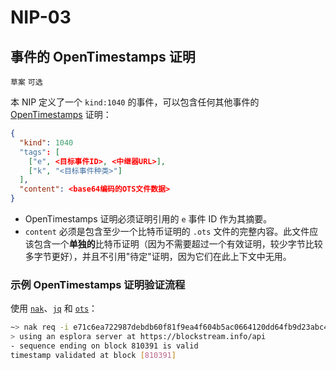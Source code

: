 NIP-03
======

事件的 OpenTimestamps 证明
--------------------------------------

`草案` `可选`

本 NIP 定义了一个 `kind:1040` 的事件，可以包含任何其他事件的 [OpenTimestamps](https://opentimestamps.org/) 证明：

```json
{
  "kind": 1040
  "tags": [
    ["e", <目标事件ID>, <中继器URL>],
    ["k", "<目标事件种类>"]
  ],
  "content": <base64编码的OTS文件数据>
}
```

- OpenTimestamps 证明必须证明引用的 `e` 事件 ID 作为其摘要。
- `content` 必须是包含至少一个比特币证明的 `.ots` 文件的完整内容。此文件应该包含一个**单独的**比特币证明（因为不需要超过一个有效证明，较少字节比较多字节更好），并且不引用"待定"证明，因为它们在此上下文中无用。

### 示例 OpenTimestamps 证明验证流程

使用 [`nak`](https://github.com/fiatjaf/nak)、[`jq`](https://jqlang.github.io/jq/) 和 [`ots`](https://github.com/fiatjaf/ots)：

```bash
~> nak req -i e71c6ea722987debdb60f81f9ea4f604b5ac0664120dd64fb9d23abc4ec7c323 wss://nostr-pub.wellorder.net | jq -r .content | ots verify
> using an esplora server at https://blockstream.info/api
- sequence ending on block 810391 is valid
timestamp validated at block [810391]
```
